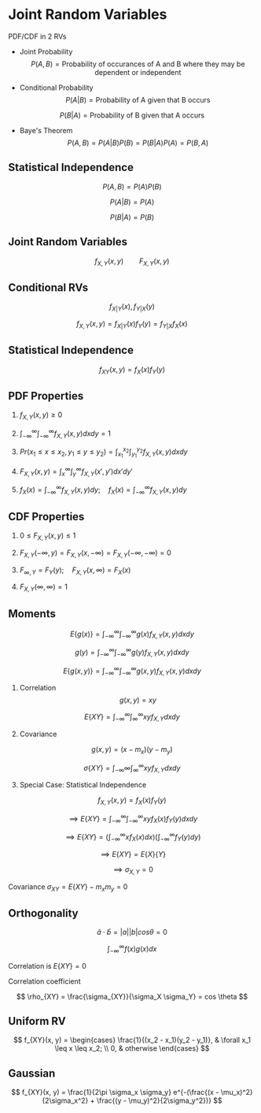 # Joint Random Variables

PDF/CDF in 2 RVs


- Joint Probability
$$
P(A, B) = \textrm{Probability of occurances of A and B where they
may be dependent or independent}
$$


- Conditional Probability
$$
P(A|B) = \textrm{Probability of A given that B occurs}
$$

$$
P(B|A) = \textrm{Probability of B given that A occurs}
$$

- Baye's Theorem
$$
P(A, B) = P(A|B)P(B) = P(B|A)P(A) = P(B, A)
$$


## Statistical Independence

$$
P(A, B) = P(A)P(B)
$$

$$
P(A|B) = P(A)
$$

$$
P(B|A) = P(B)
$$



## Joint Random Variables

$$
f_{X, Y}(x, y) \qquad F_{X, Y}(x, y)
$$

## Conditional RVs

$$
f_{X|Y}(x), f_{Y|X}(y)
$$


$$
f_{X, Y}(x, y) = f_{X|Y}(x)f_Y(y) = f_{Y|X}f_X(x)
$$


## Statistical Independence

$$
f_{XY}(x, y) = f_X(x)f_Y(y)
$$

## PDF Properties

1. $f_{X, Y}(x, y) \geq 0$

2. $\int_{-\infty}^{\infty}  \int_{-\infty}^{\infty} f_{X, Y}(x, y) dx dy = 1$

3. $Pr(x_1 \leq x \leq x_2, y_1 \leq y \leq y_2) = \int_{x_1}^{x_2} \int_{y_1}^{y_2} f_{X, Y}(x, y) dx dy$

4. $F_{X, Y}(x, y) = \int_{x}^{\infty}  \int_{y}^{\infty} f_{X, Y}(x\prime,   y\prime) dx\prime dy\prime$

5. $f_X(x) = \int_{-\infty}^{\infty}f_{X, Y}(x, y)dy; \quad f_X(x) = \int_{-\infty}^{\infty}f_{X, Y}(x, y)dy$


## CDF Properties

1. $0 \leq F_{X, Y}(x,y) \leq 1$

2. $F_{X, Y}(-\infty, y) = F_{X, Y}(x, -\infty) = F_{X, Y}(-\infty, -\infty) = 0$

3. $F_{\infty, Y} = F_Y(y); \quad F_{X, Y}(x, \infty) = F_X(x)$

4. $F_{X, Y}(\infty, \infty) = 1$

## Moments



$$
E\{g(x)\} = \int_{-\infty}^{\infty} \int_{-\infty}^{\infty} g(x) f_{X, Y}(x, y) dxdy
$$

$$
g(y) = \int_{-\infty}^{\infty} \int_{-\infty}^{\infty} g(y) f_{X, Y}(x, y) dxdy
$$

$$
E\{g(x, y)\} = \int_{-\infty}^{\infty} \int_{-\infty}^{\infty} g(x ,y) f_{X, Y}(x, y) dxdy
$$


1.  Correlation
$$
g(x, y) = xy
$$

$$
E\{XY\} = \int_{-\infty}^{\infty} \int_{\infty}^{\infty} xy f_{X, Y} dx dy
$$

2. Covariance

$$
g(x, y) = (x - m_x)(y - m_y)
$$


$$
\sigma\{XY\} = \int_{-\infty}{\infty} \int_{\infty}^{\infty} xy f_{X, Y} dx dy
$$

3. Special Case: Statistical Independence

$$
f_{X, Y}(x, y) = f_X(x)f_Y(y)
$$


$$
\implies E\{X Y\} = \int_{-\infty}^{\infty} \int_{-\infty}^{\infty} xy f_X(x) f_Y(y) dx dy
$$

$$
\implies E\{X Y\} = \left (\int_{-\infty}^{\infty} xf_X(x)dx\right )  \left
(\int_{-\infty}^{\infty}f_Y(y)dy \right )
$$

$$
\implies E\{X Y\} = E\{X\}\{Y\}
$$

$$
\implies \sigma_{X, Y} = 0
$$

Covariance $\sigma_{XY} = E\{XY\} - m_x m_y = 0$

## Orthogonality


$$
\hat{a} \cdot \hat{b} = |a| |b| cos \theta = 0
$$

$$
\int_{-\infty}^{\infty} f(x) g(x) dx
$$


Correlation is $E\{XY\} = 0$

Correlation coefficient

$$
\rho_{XY} = \frac{\sigma_{XY}}{\sigma_X \sigma_Y} = cos \theta
$$



## Uniform RV


$$
f_{XY}(x, y) =
\begin{cases}
 \frac{1}{(x_2 - x_1)(y_2 - y_1)},  & \forall x_1 \leq x \leq x_2; \\
 0, & otherwise
\end{cases}
$$


## Gaussian

$$
f_{XY}(x, y) = \frac{1}{2\pi \sigma_x \sigma_y} e^{-(\frac{(x -
\mu_x)^2}{2\sigma_x^2} + \frac{(y - \mu_y)^2}{2\sigma_y^2})}
$$
